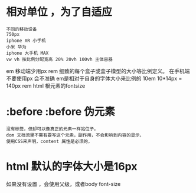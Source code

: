 # 相对单位 ，为了自适应
    不同的移动设备
    750px 
    iphone XR 小手机
    小米 华为
    iphone 大手机 MAX
    vw vh 按比例分配宽高 20% 20vh 100vh 主体容器

em 移动端少用px rem 细致的每个盒子或盒子模型的大小等比例定义。
在手机端不要使用px 会不准确
em是相对于自身的字体大小来比例的
10em 10*14px = 140px 
rem html 根元素的fontsize 

# :before :before 伪元素
    没有标签，但却可以像真正的元素一样站位子。
    dom 文档流里不需有要写这个元素，副作用，不会影响到内容的显示，
    使用CSS来声明，content 属性是必须的，


# html 默认的字体大小是16px 
如果没有设置 ，会使用父级，或者body font-size

